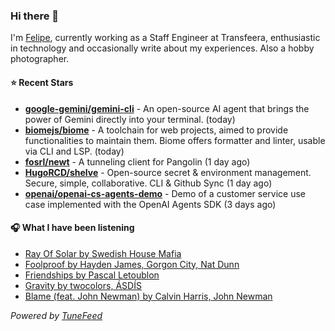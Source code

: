### Hi there 👋

I'm [Felipe](https://felipevm.com), currently working as a Staff Engineer at Transfeera, enthusiastic in technology and occasionally write about my experiences. Also a hobby photographer.

#### ⭐ Recent Stars
- **[google-gemini/gemini-cli](https://github.com/google-gemini/gemini-cli)** - An open-source AI agent that brings the power of Gemini directly into your terminal. (today)
- **[biomejs/biome](https://github.com/biomejs/biome)** - A toolchain for web projects, aimed to provide functionalities to maintain them. Biome offers formatter and linter, usable via CLI and LSP. (today)
- **[fosrl/newt](https://github.com/fosrl/newt)** - A tunneling client for Pangolin (1 day ago)
- **[HugoRCD/shelve](https://github.com/HugoRCD/shelve)** - Open-source secret &amp; environment management. Secure, simple, collaborative. CLI &amp; Github Sync (1 day ago)
- **[openai/openai-cs-agents-demo](https://github.com/openai/openai-cs-agents-demo)** - Demo of a customer service use case implemented with the OpenAI Agents SDK (3 days ago)

#### 🎧 What I have been listening
- [Ray Of Solar by Swedish House Mafia](https://open.spotify.com/track/5Y2n6pW4Vqr4Mzkd9V4Uk8)
- [Foolproof by Hayden James, Gorgon City, Nat Dunn](https://open.spotify.com/track/5gG6PYwH4eIjEfACbfx4WB)
- [Friendships by Pascal Letoublon](https://open.spotify.com/track/0ztqey3VhIZ3WINFu8kCo1)
- [Gravity by twocolors, ÁSDÍS](https://open.spotify.com/track/7qhPd5HqLrCVpCWvpy8Hrh)
- [Blame (feat. John Newman) by Calvin Harris, John Newman](https://open.spotify.com/track/07nH4ifBxUB4lZcsf44Brn)

_Powered by [TuneFeed](https://tunefeed.app?ref=github.com)_
